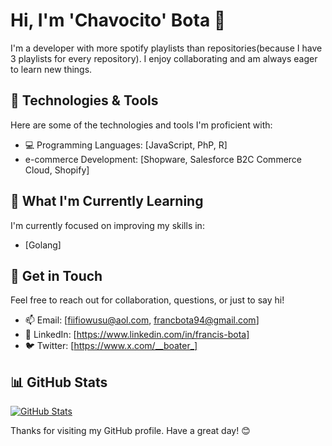 # Hi, I'm 'Chavocito' Bota 👋

I'm a developer with more spotify playlists than repositories(because I have 3 playlists for every repository). I enjoy collaborating and am always eager to learn new things.

## 🔧 Technologies & Tools

Here are some of the technologies and tools I'm proficient with:

- 💻 Programming Languages: [JavaScript, PhP, R]
-  e-commerce Development: [Shopware, Salesforce B2C Commerce Cloud, Shopify]

## 🌱 What I'm Currently Learning

I'm currently focused on improving my skills in:

- [Golang]

## 💬 Get in Touch

Feel free to reach out for collaboration, questions, or just to say hi!

- 📫 Email: [fiifiowusu@aol.com, francbota94@gmail.com]
- 💼 LinkedIn: [https://www.linkedin.com/in/francis-bota]
- 🐦 Twitter: [https://www.x.com/__boater_]

## 📊 GitHub Stats

[![GitHub Stats](https://github-readme-stats.vercel.app/api?username=chavocito&show_icons=true&theme=dark)](https://github.com/chavocito)

Thanks for visiting my GitHub profile. Have a great day! 😊
